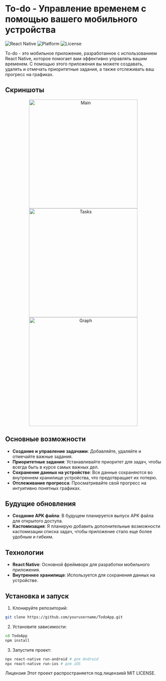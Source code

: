 # To-do - Управление временем с помощью вашего мобильного устройства

![React Native](https://img.shields.io/badge/React%20Native-0.64-blue.svg)
![Platform](https://img.shields.io/badge/Platform-iOS%20|%20Android-brightgreen)
![License](https://img.shields.io/github/license/yourusername/TodoApp)

To-do - это мобильное приложение, разработанное с использованием React Native, которое помогает вам эффективно управлять вашим временем. С помощью этого приложения вы можете создавать, удалять и отмечать приоритетные задания, а также отслеживать ваш прогресс на графиках.

## Скриншоты
<div align="center">
  
  <img src="https://github.com/user-attachments/assets/1ee537b4-2c27-4e8e-a573-58e4d73e4f61" alt="Main" height="350" />
  <img src="https://github.com/user-attachments/assets/b0669230-bc3d-482e-893a-4d45ad692aec" alt="Tasks" height="350" />
  <img src="https://github.com/user-attachments/assets/55f94851-a666-45bf-9eac-069fbedad5bd" alt="Graph" height="350" />

</div>

## Основные возможности

- **Создание и управление задачами**: Добавляйте, удаляйте и отмечайте важные задания.
- **Приоритетные задания**: Устанавливайте приоритет для задач, чтобы всегда быть в курсе самых важных дел.
- **Сохранение данных на устройстве**: Все данные сохраняются во внутреннем хранилище устройства, что предотвращает их потерю.
- **Отслеживание прогресса**: Просматривайте свой прогресс на интуитивно понятных графиках.

## Будущие обновления

- **Создание APK файла**: В будущем планируется выпуск APK файла для открытого доступа.
- **Кастомизация**: Я планирую добавить дополнительные возможности кастомизации списка задач, чтобы приложение стало еще более удобным и гибким.

## Технологии

- **React Native**: Основной фреймворк для разработки мобильного приложения.
- **Внутреннее хранилище**: Используется для сохранения данных на устройстве.

## Установка и запуск

1. Клонируйте репозиторий:
```bash
git clone https://github.com/yourusername/TodoApp.git
```
2. Установите зависимости:
```bash
cd TodoApp
npm install
```
3. Запустите проект:
```bash
npx react-native run-android # для Android
npx react-native run-ios # для iOS
```


Лицензия
Этот проект распространяется под лицензией MIT LICENSE.
